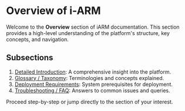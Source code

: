 # Overview of i-ARM

Welcome to the **Overview** section of iARM documentation. This section provides a high-level understanding of the platform's structure, key concepts, and navigation.

## Subsections
1. [Detailed Introduction](detailed-introduction.md): A comprehensive insight into the platform.
2. [Glossary / Taxonomy](glossary-taxonomy.md): Terminologies and concepts explained.
3. [Deployment Requirements](deployment-requirements.md): System prerequisites for deployment.
4. [Troubleshooting / FAQ](troubleshooting-faq.md): Answers to common issues and queries.

Proceed step-by-step or jump directly to the section of your interest.
